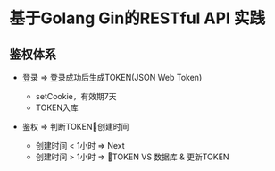 # 基于Golang Gin的RESTful API 实践


## 鉴权体系
- 登录 => 登录成功后生成TOKEN(JSON Web Token)
  - setCookie，有效期7天
  - TOKEN入库

- 鉴权 => 判断TOKEN创建时间
  - 创建时间 < 1小时 => Next
  - 创建时间 > 1小时 => TOKEN VS 数据库 & 更新TOKEN
